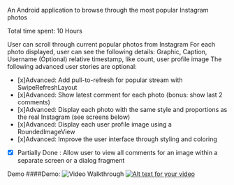 An Android application to browse through the most popular Instagram photos

Total time spent: 10 Hours

User can scroll through current popular photos from Instagram
For each photo displayed, user can see the following details:
Graphic, Caption, Username
(Optional) relative timestamp, like count, user profile image
The following advanced user stories are optional:

* [x]Advanced: Add pull-to-refresh for popular stream with SwipeRefreshLayout
* [x]Advanced: Show latest comment for each photo (bonus: show last 2 comments)
* [x]Advanced: Display each photo with the same style and proportions as the real Instagram (see screens below)
* [x]Advanced: Display each user profile image using a RoundedImageView
* [x]Advanced: Improve the user interface through styling and coloring
* [x] Partially Done : Allow user to view all comments for an image within a separate screen or a dialog fragment

Demo
####Demo:
![Video Walkthrough](Instagram.gif)
[![Alt text for your video](https://github.com/gangwalgaurav/Instagram/blob/master/Instagram.gif)](https://github.com/gangwalgaurav/Instagram/blob/master/Instagram.gif)
